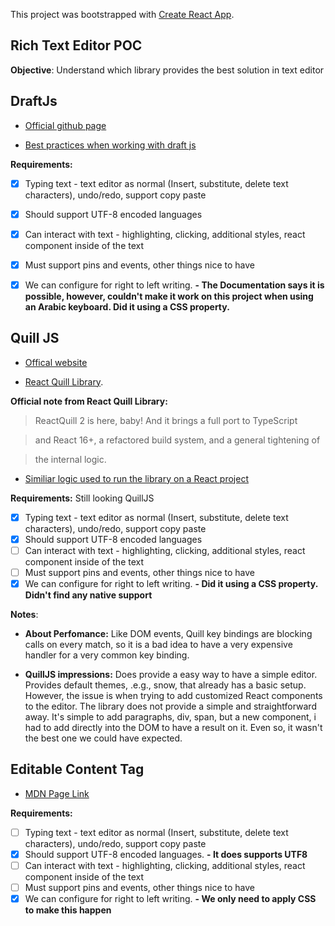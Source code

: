 This project was bootstrapped with [Create React App](https://github.com/facebook/create-react-app).


## Rich Text Editor POC

  

**Objective**: Understand which library provides the best solution in text editor

  
  

## DraftJs

  

-  [Official github page](https://github.com/facebook/draft-js)

-  [Best practices when working with draft js](https://reactrocket.com/post/draft-js-best-practices/)


**Requirements:** 

 - [x] Typing text - text editor as normal (Insert, substitute, delete text characters), undo/redo, support copy paste
 - [x] Should support UTF-8 encoded languages
 - [x] Can interact with text - highlighting, clicking, additional styles, react component inside of the text
 - [x] Must support pins and events, other things nice to have
 - [x] We can configure for right to left writing. **- The Documentation says it is possible, however, couldn't make it work on this project when using an Arabic keyboard. Did it using a CSS property.**
  

## Quill JS

  

-  [Offical website](https://quilljs.com/)

-  [React Quill Library](https://github.com/zenoamaro/react-quill).


**Official note from React Quill Library:**

> ReactQuill 2 is here, baby! And it brings a full port to TypeScript

> and React 16+, a refactored build system, and a general tightening of

> the internal logic.

-  [Similiar logic used to run the library on a React project](https://github.com/zenoamaro/react-quill/blob/master/src/index.tsx)
 
**Requirements:** Still looking QuillJS

 - [x] Typing text - text editor as normal (Insert, substitute, delete text characters), undo/redo, support copy paste
 - [x] Should support UTF-8 encoded languages
 - [ ] Can interact with text - highlighting, clicking, additional styles, react component inside of the text
 - [ ] Must support pins and events, other things nice to have
 - [x] We can configure for right to left writing. **- Did it using a CSS property. Didn't find any native support**

 **Notes**:

- **About Perfomance:** Like DOM events, Quill key bindings are blocking calls on every match, so it is a bad idea to have a very expensive handler for a very common key binding.

- **QuillJS impressions:** Does provide a easy way to have a simple editor. Provides default themes, .e.g., snow, that already has a basic setup. However, the issue is when trying to add customized React components to the editor. The library does not provide a simple and straightforward away. It's simple to add paragraphs, div, span, but a new component, i had to add directly into the DOM to have a result on it. Even so, it wasn't the best one we could have expected.


## Editable Content Tag

  

-  [MDN Page Link](https://developer.mozilla.org/en-US/docs/Web/Guide/HTML/Editable_content)


**Requirements:** 

 - [ ] Typing text - text editor as normal (Insert, substitute, delete text characters), undo/redo, support copy paste
 - [x] Should support UTF-8 encoded languages. **- It does supports UTF8**
 - [ ] Can interact with text - highlighting, clicking, additional styles, react component inside of the text
 - [ ] Must support pins and events, other things nice to have
 - [x] We can configure for right to left writing. **- We only need to apply CSS to make this happen**